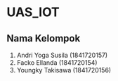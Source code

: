 # UAS_IOT
## Nama Kelompok
1. Andri Yoga Susila    (1841720157)
2. Facko Ellanda        (1841720154)
3. Youngky Takisawa     (1841720156)